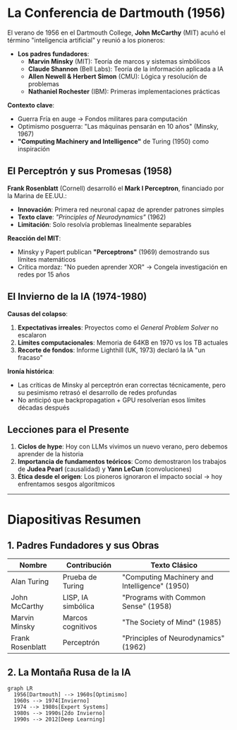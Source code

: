 # La Conferencia de Dartmouth (1956)

El verano de 1956 en el Dartmouth College, **John McCarthy** (MIT) acuñó el término "inteligencia artificial" y reunió a los pioneros:

- **Los padres fundadores**:
  - **Marvin Minsky** (MIT): Teoría de marcos y sistemas simbólicos
  - **Claude Shannon** (Bell Labs): Teoría de la información aplicada a IA
  - **Allen Newell & Herbert Simon** (CMU): Lógica y resolución de problemas
  - **Nathaniel Rochester** (IBM): Primeras implementaciones prácticas

**Contexto clave**: 
- Guerra Fría en auge → Fondos militares para computación
- Optimismo posguerra: "Las máquinas pensarán en 10 años" (Minsky, 1967)
- **"Computing Machinery and Intelligence"** de Turing (1950) como inspiración

## El Perceptrón y sus Promesas (1958)

**Frank Rosenblatt** (Cornell) desarrolló el **Mark I Perceptron**, financiado por la Marina de EE.UU.:

- **Innovación**: Primera red neuronal capaz de aprender patrones simples
- **Texto clave**: *"Principles of Neurodynamics"* (1962)
- **Limitación**: Solo resolvía problemas linealmente separables

**Reacción del MIT**: 
- Minsky y Papert publican **"Perceptrons"** (1969) demostrando sus límites matemáticos
- Crítica mordaz: "No pueden aprender XOR" → Congela investigación en redes por 15 años

## El Invierno de la IA (1974-1980)

**Causas del colapso**:
1. **Expectativas irreales**: Proyectos como el *General Problem Solver* no escalaron
2. **Límites computacionales**: Memoria de 64KB en 1970 vs los TB actuales
3. **Recorte de fondos**: Informe Lighthill (UK, 1973) declaró la IA "un fracaso"

**Ironía histórica**: 
- Las críticas de Minsky al perceptrón eran correctas técnicamente, pero su pesimismo retrasó el desarrollo de redes profundas
- No anticipó que backpropagation + GPU resolverían esos límites décadas después

## Lecciones para el Presente

1. **Ciclos de hype**: Hoy con LLMs vivimos un nuevo verano, pero debemos aprender de la historia
2. **Importancia de fundamentos teóricos**: Como demostraron los trabajos de **Judea Pearl** (causalidad) y **Yann LeCun** (convoluciones)
3. **Ética desde el origen**: Los pioneros ignoraron el impacto social → hoy enfrentamos sesgos algorítmicos

---

# Diapositivas Resumen

## 1. Padres Fundadores y sus Obras
| Nombre | Contribución | Texto Clásico |
|--------|--------------|---------------|
| Alan Turing | Prueba de Turing | "Computing Machinery and Intelligence" (1950) |
| John McCarthy | LISP, IA simbólica | "Programs with Common Sense" (1958) |
| Marvin Minsky | Marcos cognitivos | "The Society of Mind" (1985) |
| Frank Rosenblatt | Perceptrón | "Principles of Neurodynamics" (1962) |

## 2. La Montaña Rusa de la IA
```mermaid
graph LR
  1956[Dartmouth] --> 1960s[Optimismo]
  1960s --> 1974[Invierno]
  1974 --> 1980s[Expert Systems]
  1980s --> 1990s[2do Invierno]
  1990s --> 2012[Deep Learning]
